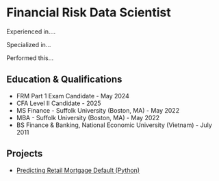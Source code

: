 # Financial Risk Data Scientist

Experienced in....

Specialized in...

Performed this...

## Education & Qualifications
- FRM Part 1 Exam Candidate                                     - May 2024
- CFA Level II Candidate                                        - 2025
- MS Finance - Suffolk University (Boston, MA)                  - May 2022
- MBA - Suffolk University (Boston, MA)                         - May 2022
- BS Finance & Banking, National Economic University (Vietnam)  - July 2011


## Projects
- [Predicting Retail Mortgage Default (Python)](https://github.com/Hoale2908/retail_mortgage/blob/a4f35e5efdadcb9ecf4a7e41cda5a45583035766/Retail%20Mortgage%20Portfolio%20Model.ipynb)


